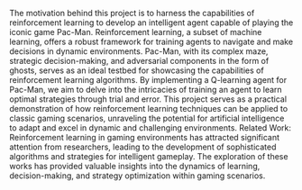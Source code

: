 The motivation behind this project is to harness the capabilities of reinforcement learning to develop an intelligent agent capable of playing the iconic game Pac-Man. Reinforcement learning, a subset of machine learning, offers a robust framework for training agents to navigate and make decisions in dynamic environments. Pac-Man, with its complex maze, strategic decision-making, and adversarial components in the form of ghosts, serves as an ideal testbed for showcasing the capabilities of reinforcement learning algorithms.
By implementing a Q-learning agent for Pac-Man, we aim to delve into the intricacies of training an agent to learn optimal strategies through trial and error. This project serves as a practical demonstration of how reinforcement learning techniques can be applied to classic gaming scenarios, unraveling the potential for artificial intelligence to adapt and excel in dynamic and challenging environments.
Related Work:
Reinforcement learning in gaming environments has attracted significant attention from researchers, leading to the development of sophisticated algorithms and strategies for intelligent gameplay. The exploration of these works has provided valuable insights into the dynamics of learning, decision-making, and strategy optimization within gaming scenarios.
